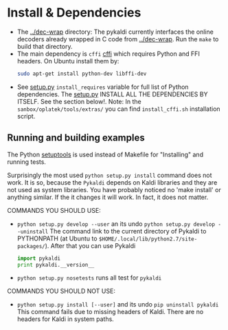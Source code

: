 Install & Dependencies
============
 * The [../dec-wrap](../dec-wrap) directory: The pykaldi currently interfaces 
    the online decoders already wrapped in C code from [../dec-wrap](../dec-wrap).
    Run the `make` to build that directory.
 * The main dependency is `cffi` [cffi](http://cffi.readthedocs.org/en/latest/)
   which requires Python and FFI headers. 
   On Ubuntu install them by:
   ```bash
   sudo apt-get install python-dev libffi-dev  
   ```
 * See [setup.py](./setup.py) `install_requires` variable for full list of Python dependencies.
   The [setup.py](./setup.py) INSTALL ALL THE DEPENDENCIES BY ITSELF. See the section below!.
   Note: In the `sanbox/oplatek/tools/extras/` you can find `install_cffi.sh` installation script.


Running and building examples
-----------------------------
The Python [setuptools](http://pythonhosted.org/an_example_pypi_project/setuptools.html#installing-setuptools-and-easy-install) is used instead of Makefile
for "Installing" and running tests.

Surprisingly the most used `python setup.py install` command does not work.
It is so, because the `Pykaldi` depends on Kaldi libraries and they are not used as system libraries. You have probably noticed no 'make install' or anything similar.
If the it changes it will work. In fact, it does not matter.

COMMANDS YOU SHOULD USE:
 * `python setup.py develop --user` an its undo `python setup.py develop --uninstall`
    The command link to the current directory of Pykaldi to PYTHONPATH (at Ubuntu to `$HOME/.local/lib/python2.7/site-packages/`).
    After that you can use Pykaldi
    ```python
    import pykaldi
    print pykaldi.__version__
    ```
 * `python setup.py nosetests` runs all test for `pykaldi`


COMMANDS YOU SHOULD NOT USE:
 * `python setup.py install [--user]` and its undo `pip uninstall pykaldi`
    This command fails due to missing headers of Kaldi. There are no headers for Kaldi in system paths.

